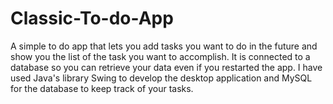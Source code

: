 # Classic-To-do-App
A simple to do app that lets you add tasks you want to do in the future and show you the list of the task you want to accomplish. It is connected to a database so you can retrieve your data even if you restarted the app. I have used Java's library Swing to develop the desktop application and MySQL for the database to keep track of your tasks.
